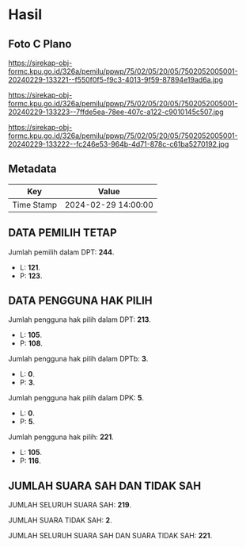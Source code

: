 # Hasil

## Foto C Plano

https://sirekap-obj-formc.kpu.go.id/326a/pemilu/ppwp/75/02/05/20/05/7502052005001-20240229-133221--f550f0f5-f9c3-4013-9f59-87894e19ad6a.jpg

https://sirekap-obj-formc.kpu.go.id/326a/pemilu/ppwp/75/02/05/20/05/7502052005001-20240229-133223--7ffde5ea-78ee-407c-a122-c9010145c507.jpg

https://sirekap-obj-formc.kpu.go.id/326a/pemilu/ppwp/75/02/05/20/05/7502052005001-20240229-133222--fc246e53-964b-4d71-878c-c61ba5270192.jpg


## Metadata

| Key        | Value               |
| ---------- | ------------------- |
| Time Stamp | 2024-02-29 14:00:00 |


## DATA PEMILIH TETAP

Jumlah pemilih dalam DPT: **244**.
 * L: **121**.
 * P: **123**.

## DATA PENGGUNA HAK PILIH

Jumlah pengguna hak pilih dalam DPT: **213**.
 * L: **105**.
 * P: **108**.

Jumlah pengguna hak pilih dalam DPTb: **3**.
 * L: **0**.
 * P: **3**.

Jumlah pengguna hak pilih dalam DPK: **5**.
 * L: **0**.
 * P: **5**.

Jumlah pengguna hak pilih: **221**.
 * L: **105**.
 * P: **116**.

## JUMLAH SUARA SAH DAN TIDAK SAH

JUMLAH SELURUH SUARA SAH: **219**.

JUMLAH SUARA TIDAK SAH: **2**.

JUMLAH SELURUH SUARA SAH DAN SUARA TIDAK SAH: **221**.



